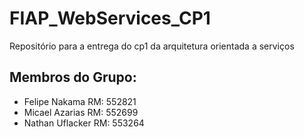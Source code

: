 # FIAP_WebServices_CP1
Repositório para a entrega do cp1 da arquitetura orientada a serviços

## Membros do Grupo:
- Felipe Nakama RM: 552821
- Micael Azarias RM: 552699
- Nathan Uflacker RM: 553264
